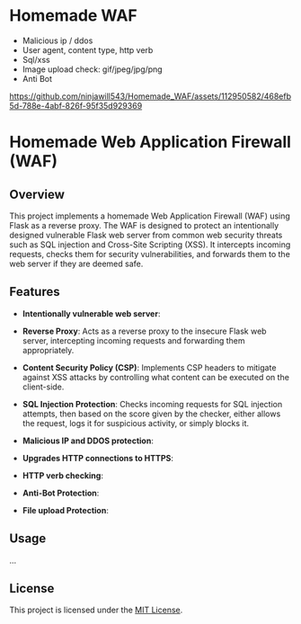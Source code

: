 # Homemade WAF

-   Malicious ip / ddos
-   User agent, content type, http verb
-   Sql/xss 
-   Image upload check: gif/jpeg/jpg/png
-   Anti Bot



https://github.com/ninjawill543/Homemade_WAF/assets/112950582/468efb5d-788e-4abf-826f-95f35d929369


# Homemade Web Application Firewall (WAF)

## Overview

This project implements a homemade Web Application Firewall (WAF) using Flask as a reverse proxy. The WAF is designed to protect an intentionally designed vulnerable Flask web server from common web security threats such as SQL injection and Cross-Site Scripting (XSS). It intercepts incoming requests, checks them for security vulnerabilities, and forwards them to the web server if they are deemed safe.

## Features

- **Intentionally vulnerable web server**: 

- **Reverse Proxy**: Acts as a reverse proxy to the insecure Flask web server, intercepting incoming requests and forwarding them appropriately.

- **Content Security Policy (CSP)**: Implements CSP headers to mitigate against XSS attacks by controlling what content can be executed on the client-side.

- **SQL Injection Protection**: Checks incoming requests for SQL injection attempts, then based on the score given by the checker, either allows the request, logs it for suspicious activity, or simply blocks it.

- **Malicious IP and DDOS protection**: 

- **Upgrades HTTP connections to HTTPS**:

- **HTTP verb checking**:

- **Anti-Bot Protection**:

- **File upload Protection**:


## Usage

...


## License

This project is licensed under the [MIT License](LICENSE).


